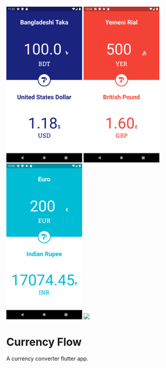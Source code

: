 <p float="left">
<img src="Screenshots/First Impression.png" width="200">
<img src="Screenshots/Screenshot_1592892294.png" width="200">
<img src="Screenshots/Screenshot_1592892347.png" width="200">
<img src="ScreenshotsScreenshot_1592892393.png" width="200">
</p>

# Currency Flow

A currency converter flutter app.
